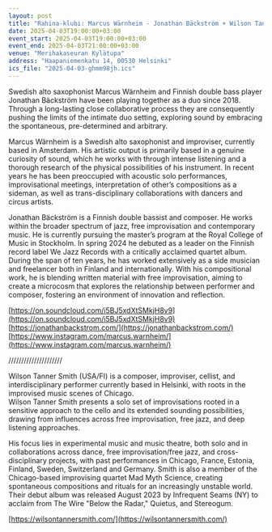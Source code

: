 ```yaml
---
layout: post
title: "Rahina-klubi: Marcus Wärnheim - Jonathan Bäckström + Wilson Tanner Smith "
date: 2025-04-03T19:00:00+03:00
event_start: 2025-04-03T19:00:00+03:00
event_end: 2025-04-03T21:00:00+03:00
venue: "Merihakaseuran Kylätupa"
address: "Haapaniemenkatu 14, 00530 Helsinki"
ics_file: "2025-04-03-ghmm98jh.ics"
---
```


Swedish alto saxophonist Marcus Wärnheim and Finnish double bass player Jonathan Bäckström have been playing together as a duo since 2018. Through a long-lasting close collaborative process they are consequently pushing the limits of the intimate duo setting, exploring sound by embracing the spontaneous, pre-determined and arbitrary.  
  
Marcus Wärnheim is a Swedish alto saxophonist and improviser, currently based in Amsterdam. His artistic output is primarily based in a genuine curiosity of sound, which he works with through intense listening and a thorough research of the physical possibilities of his instrument. In recent years he has been preoccupied with acoustic solo performances, improvisational meetings, interpretation of other’s compositions as a sideman, as well as trans-disciplinary collaborations with dancers and circus artists.  
  
Jonathan Bäckström is a Finnish double bassist and composer. He works within the broader spectrum of jazz, free improvisation and contemporary music. He is currently pursuing the master’s program at the Royal College of Music in Stockholm. In spring 2024 he debuted as a leader on the Finnish record label We Jazz Records with a critically acclaimed quartet album. During the span of ten years, he has worked extensively as a side musician and freelancer both in Finland and internationally. With his compositional  
work, he is blending written material with free improvisation, aiming to create a microcosm that explores the relationship between performer and composer, fostering an environment of innovation and reflection.  
  
[https://on.soundcloud.com/i5BJ5xdXtSMkjH8v9](https://on.soundcloud.com/i5BJ5xdXtSMkjH8v9)  
[https://jonathanbackstrom.com/](https://jonathanbackstrom.com/)  
[https://www.instagram.com/marcus.warnheim/](https://www.instagram.com/marcus.warnheim/)  
  
/////////////////////  
  
Wilson Tanner Smith (USA/FI) is a composer, improviser, cellist, and interdisciplinary performer currently based in Helsinki, with roots in the improvised music scenes of Chicago.  
Wilson Tanner Smith presents a solo set of improvisations rooted in a sensitive approach to the cello and its extended sounding possibilities, drawing from influences across free improvisation, free jazz, and deep listening approaches.  
  
 His focus lies in experimental music and music theatre, both solo and in collaborations across dance, free improvisation/free jazz, and cross-disciplinary projects, with past performances in Chicago, France, Estonia, Finland, Sweden, Switzerland and Germany. Smith is also a member of the Chicago-based improvising quartet Mad Myth Science, creating spontaneous compositions and rituals for an increasingly unstable world. Their debut album was released August 2023 by Infrequent Seams (NY) to acclaim from The Wire "Below the Radar," Quietus, and Stereogum.  
  
[https://wilsontannersmith.com/](https://wilsontannersmith.com/)
